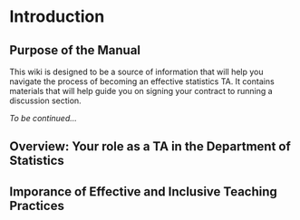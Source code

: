 # Introduction

## Purpose of the Manual
This wiki is designed to be a source of information that will help you navigate the process of becoming an effective statistics TA. It contains materials that will help guide you on signing your contract to running a discussion section.

*To be continued...*


## Overview: Your role as a TA in the Department of Statistics


## Imporance of Effective and Inclusive Teaching Practices